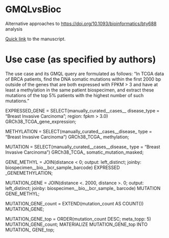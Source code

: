 # GMQLvsBioc
Alternative approaches to https://doi.org/10.1093/bioinformatics/bty688 analysis

[Quick link](https://github.com/waldronlab/GMQLvsBioc/files/2728079/genometric2018.pdf) to the manuscript.

# Use case (as specified by authors)

The use case and its GMQL query are formulated as follows: “In
TCGA data of BRCA patients, find the DNA somatic mutations
within the first 2000 bp outside of the genes that are both expressed
with FPKM > 3 and have at least a methylation in the same patient
biospecimen, and extract these mutations of the top 5% patients
with the highest number of such mutations.”

EXPRESSED_GENE = SELECT(manually_curated__cases__
disease_type = “Breast Invasive Carcinoma”; region: fpkm >
3.0) GRCh38_TCGA_gene_expression;

METHYLATION = SELECT(manually_curated__cases__disease_
type = “Breast Invasive Carcinoma”) GRCh38_TCGA_
methylation;

MUTATION = SELECT(manually_curated__cases__disease_
type = “Breast Invasive Carcinoma”) GRCh38_TCGA_
somatic_mutation_masked;

GENE_METHYL = JOIN(distance < 0; output: left_distinct;
joinby: biospecimen__bio__bcr_sample_barcode) EXPRESSED
_GENEMETHYLATION;

MUTATION_GENE = JOIN(distance <. 2000, distance >.
0; output: left_distinct; joinby: biospecimen__bio__bcr_sample_
barcode) MUTATION GENE_METHYL;

MUTATION_GENE_count = EXTEND(mutation_count AS
COUNT()) MUTATION_GENE;

MUTATION_GENE_top = ORDER(mutation_count DESC;
meta_topp: 5) MUTATION_GENE_count;
MATERIALIZE MUTATION_GENE_top INTO MUTATION_
GENE_top;
